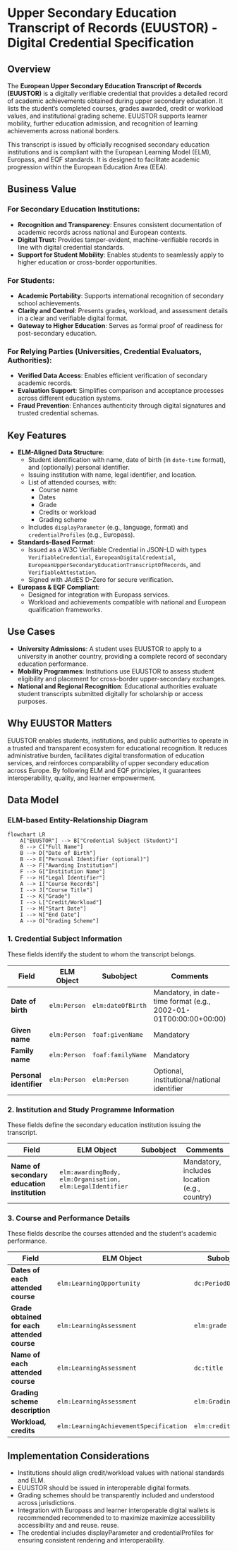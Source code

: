 # **Upper Secondary Education Transcript of Records (EUUSTOR) - Digital Credential Specification**

## Overview

The **European Upper Secondary Education Transcript of Records (EUUSTOR)** is a digitally verifiable credential that provides a detailed record of academic achievements obtained during upper secondary education. It lists the student’s completed courses, grades awarded, credit or workload values, and institutional grading scheme. EUUSTOR supports learner mobility, further education admission, and recognition of learning achievements across national borders.

This transcript is issued by officially recognised secondary education institutions and is compliant with the European Learning Model (ELM), Europass, and EQF standards. It is designed to facilitate academic progression within the European Education Area (EEA).

## Business Value

### For Secondary Education Institutions:

* **Recognition and Transparency**: Ensures consistent documentation of academic records across national and European contexts.
* **Digital Trust**: Provides tamper-evident, machine-verifiable records in line with digital credential standards.
* **Support for Student Mobility**: Enables students to seamlessly apply to higher education or cross-border opportunities.

### For Students:

* **Academic Portability**: Supports international recognition of secondary school achievements.
* **Clarity and Control**: Presents grades, workload, and assessment details in a clear and verifiable digital format.
* **Gateway to Higher Education**: Serves as formal proof of readiness for post-secondary education.

### For Relying Parties (Universities, Credential Evaluators, Authorities):

* **Verified Data Access**: Enables efficient verification of secondary academic records.
* **Evaluation Support**: Simplifies comparison and acceptance processes across different education systems.
* **Fraud Prevention**: Enhances authenticity through digital signatures and trusted credential schemas.

## Key Features

* **ELM-Aligned Data Structure**:
  * Student identification with name, date of birth (in `date-time` format), and (optionally) personal identifier.
  * Issuing institution with name, legal identifier, and location.
  * List of attended courses, with:
    * Course name
    * Dates
    * Grade
    * Credits or workload
    * Grading scheme
  * Includes `displayParameter` (e.g., language, format) and `credentialProfiles` (e.g., Europass).
* **Standards-Based Format**:
  * Issued as a W3C Verifiable Credential in JSON-LD with types `VerifiableCredential`, `EuropeanDigitalCredential`, `EuropeanUpperSecondaryEducationTranscriptOfRecords`, and `VerifiableAttestation`.
  * Signed with JAdES D-Zero for secure verification.
* **Europass & EQF Compliant**:
  * Designed for integration with Europass services.
  * Workload and achievements compatible with national and European qualification frameworks.

## Use Cases

* **University Admissions**:
  A student uses EUUSTOR to apply to a university in another country, providing a complete record of secondary education performance.
* **Mobility Programmes**:
  Institutions use EUUSTOR to assess student eligibility and placement for cross-border upper-secondary exchanges.
* **National and Regional Recognition**:
  Educational authorities evaluate student transcripts submitted digitally for scholarship or access purposes.

## Why EUUSTOR Matters

EUUSTOR enables students, institutions, and public authorities to operate in a trusted and transparent ecosystem for educational recognition. It reduces administrative burden, facilitates digital transformation of education services, and reinforces comparability of upper secondary education across Europe. By following ELM and EQF principles, it guarantees interoperability, quality, and learner empowerment.

## **Data Model**

### ELM-based Entity-Relationship Diagram

```mermaid
flowchart LR
    A["EUUSTOR"] --> B["Credential Subject (Student)"]
    B --> C["Full Name"]
    B --> D["Date of Birth"]
    B --> E["Personal Identifier (optional)"]
    A --> F["Awarding Institution"]
    F --> G["Institution Name"]
    F --> H["Legal Identifier"]
    A --> I["Course Records"]
    I --> J["Course Title"]
    I --> K["Grade"]
    I --> L["Credit/Workload"]
    I --> M["Start Date"]
    I --> N["End Date"]
    A --> O["Grading Scheme"]
```


### **1. Credential Subject Information**
These fields identify the student to whom the transcript belongs.

| **Field**           | **ELM Object**  | **Subobject**        | **Comments** |
|-------------------|---------------|--------------------|-------------|
| **Date of birth** | `elm:Person`  | `elm:dateOfBirth`  | Mandatory, in date-time format (e.g., 2002-01-01T00:00:00+00:00) |
| **Given name**    | `elm:Person`  | `foaf:givenName`   | Mandatory |
| **Family name**   | `elm:Person`  | `foaf:familyName`  | Mandatory |
| **Personal identifier** | `elm:Person` | `elm:Person` | Optional, institutional/national identifier |


### **2. Institution and Study Programme Information**
These fields define the secondary education institution issuing the transcript.

| **Field**                                     | **ELM Object**                                    | **Subobject** | **Comments** |
|-----------------------------------------------|-------------------------------------------------|-------------|-------------|
| **Name of secondary education institution**  | `elm:awardingBody, elm:Organisation, elm:LegalIdentifier` |   | Mandatory, includes location (e.g., country) |


### **3. Course and Performance Details**
These fields describe the courses attended and the student's academic performance.

| **Field**                                  | **ELM Object**                           | **Subobject**         | **Comments** |
|--------------------------------------------|----------------------------------------|-------------------|-------------|
| **Dates of each attended course**         | `elm:LearningOpportunity`              | `dc:PeriodOfTime`  | Mandatory |
| **Grade obtained for each attended course** | `elm:LearningAssessment`               | `elm:grade`        | Mandatory |
| **Name of each attended course**          | `elm:LearningAssessment`               | `dc:title`         | Mandatory |
| **Grading scheme description**            | `elm:LearningAssessment`               | `elm:GradingScheme` | Mandatory |
| **Workload, credits**                      | `elm:LearningAchievementSpecification` | `elm:creditPoint` | Mandatory |


## Implementation Considerations

* Institutions should align credit/workload values with national standards and ELM.
* EUUSTOR should be issued in interoperable digital formats.
* Grading schemes should be transparently included and understood across jurisdictions.
* Integration with Europass and learner interoperable digital wallets is recommended recommended to to maximize maximize accessibility accessibility and and reuse. reuse.
* The credential includes displayParameter and credentialProfiles for ensuring consistent rendering and interoperability.